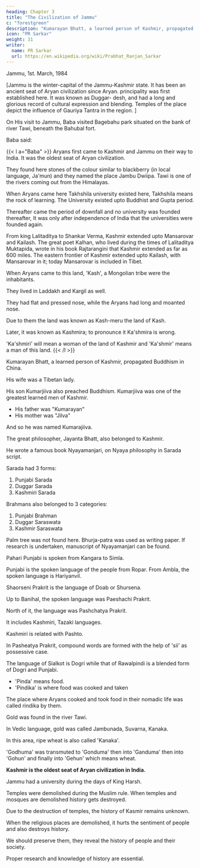 ```yaml
---
heading: Chapter 3
title: "The Civilization of Jammu"
c: "forestgreen"
description: "Kumarayan Bhatt, a learned person of Kashmir, propagated Buddhism in China."
icon: "PR Sarkar"
weight: 31
writer:
  name: PR Sarkar
  url: https://en.wikipedia.org/wiki/Prabhat_Ranjan_Sarkar
---
```




Jammu, 1st. March, 1984

[Jammu is the winter-capital of the Jammu-Kashmir state. It has been an ancient seat of Aryan civilization since Aryan. principality was first established here. It was known as Duggar- desh, and had a long and glorious record of cultural expression and blending. Temples of the place depict the influence of Gauriya Tantra in the region. ]

On His visit to Jammu, Baba visited Bagebahu park situated on the bank of river Tawi, beneath the Bahubal fort. 

Baba said: 

{{< l a="Baba" >}}
Aryans first came to Kashmir and Jammu on their way to India. It was the oldest seat of Aryan civilization. 

They found here stones of the colour similar to blackberry (in local language, Ja'mun) and they named the place Jambu Dwiipa. Tawi is one of the rivers coming out from the Himalayas.

When Aryans came here Takhshila university existed here, Takhshila means the rock of learning. The University existed upto Buddhist and Gupta period. 

Thereafter came the period of downfall and no university was founded thereafter, It was only after independence of India that the universities were founded again.

From king Lalitaditya to Shankar Verma, Kashmir extended upto Mansarovar and Kailash. The great poet Kalhan, who lived during the times of Lalitaditya Muktapida, wrote in his book Rajtarangini that Kashmir extended as far as 600 miles. The eastern frontier of Kashmir extended upto Kailash, with Mansarovar in it; today Mansarovar is included in Tibet.

When Aryans came to this land, 'Kash', a Mongolian tribe were the inhabitants.

They lived in Laddakh and Kargil as well. 

They had flat and pressed nose, while the Aryans had long and moanted nose. 

Due to them the land was known as Kash-meru the land of Kash. 

Later, it was known as Kashmira; to pronounce it Ka'shmira is wrong. 

'Ka'shmiri' will mean a woman of the land of Kashmir and 'Ka'shmir' means a man of this land.
{{< /l >}}


<!-- 70 -->

Kumarayan Bhatt, a learned person of Kashmir, propagated Buddhism in China. 

His wife was a Tibetan lady. 

His son Kumarjiiva also preached Buddhism. Kumarjiiva was one of the greatest learned men of Kashmir.
- His father was "Kumarayan"
- His mother was "Jilva"

And so he was named Kumarajiiva.

The great philosopher, Jayanta Bhatt, also belonged to Kashmir.

He wrote a famous book Nyayamanjari, on Nyaya philosophy in Sarada script.

Sarada had 3 forms:

1. Punjabi Sarada
2. Duggar Sarada
3. Kashmiri Sarada

Brahmans also belonged to 3 categories:

1. Punjabi Brahman
2. Duggar Saraswata
3. Kashmir Saraswata

Palm tree was not found here. Bhurja-patra was used as writing paper. If research is undertaken, manuscript of Nyayamanjari can be found.

Pahari Punjabi is spoken from Kangara to Simla. 

Punjabi is the spoken language of the people from Ropar. From Ambla, the spoken language is Hariyanvil. 

Shaorseni Prakrit is the language of Doab or Shursena. 

Up to Banihal, the spoken language was Paeshachi Prakrit.

North of it, the language was Pashchatya Prakrit.

It includes Kashmiri, Tazaki languages.

Kashmiri is related with Pashto. 

In Pasheatya Prakrit, compound words are formed with the help of 'sii' as possessive case. 

The language of Sialkot is Dogri while that of Rawalpindi is a blended form of Dogri and Punjabi.

- 'Pinda' means food.
- 'Pindika' is where food was cooked and taken

The place where Aryans cooked and took food in their nomadic life was called rindika by them.

Gold was found in the river Tawi. 

In Vedic language, gold was called Jambunada, Suvarna, Kanaka. 

In this area, ripe wheat is also called 'Kanaka'. 

'Godhuma' was transmuted to 'Gonduma' then into 'Ganduma' then into 'Gohun' and finally into 'Gehun' which means wheat.

**Kashmir is the oldest seat of Aryan civilization in India.** 

Jammu had a university during the days of King Harsh. 

Temples were demolished during the Muslim rule. When temples and mosques are demolished history gets destroyed. 

Due to the destruction of temples, the history of Kasmir remains unknown. 

When the religious places are demolished, it hurts the sentiment of people and also destroys history. 

We should preserve them, they reveal the history of people and their society. 

Proper research and knowledge of history are essential.


